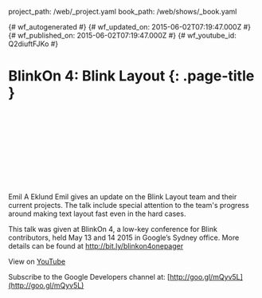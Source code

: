 project_path: /web/_project.yaml
book_path: /web/shows/_book.yaml

{# wf_autogenerated #}
{# wf_updated_on: 2015-06-02T07:19:47.000Z #}
{# wf_published_on: 2015-06-02T07:19:47.000Z #}
{# wf_youtube_id: Q2diuftFJKo #}

# BlinkOn 4: Blink Layout {: .page-title }


<div class="video-wrapper">
  <iframe class="devsite-embedded-youtube-video" data-video-id="Q2diuftFJKo"
          data-autohide="1" data-showinfo="0" frameborder="0" allowfullscreen>
  </iframe>
</div>

Emil A Eklund
Emil gives an update on the Blink Layout team and their current projects. The talk include special attention to the team&#x27;s progress around making text layout fast even in the hard cases.

This talk was given at BlinkOn 4, a low-key conference for Blink contributors, held May 13 and 14 2015 in Google’s Sydney office. More details can be found at http://bit.ly/blinkon4onepager

View on [YouTube](https://youtu.be/Q2diuftFJKo)

Subscribe to the Google Developers channel at: [http://goo.gl/mQyv5L](http://goo.gl/mQyv5L)

